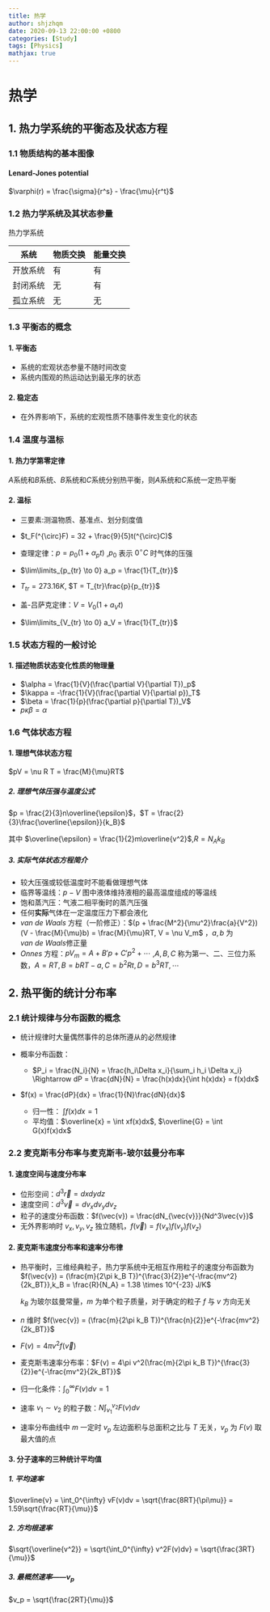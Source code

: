 ```yaml
---
title: 热学
author: shjzhqm
date: 2020-09-13 22:00:00 +0800
categories: [Study]
tags: [Physics]
mathjax: true
---
```


# 热学

## 1. 热力学系统的平衡态及状态方程

### 1.1 物质结构的基本图像

#### Lenard-Jones potential

$\varphi(r) = \frac{\sigma}{r^s} - \frac{\mu}{r^t}$

### 1.2 热力学系统及其状态参量

热力学系统

| 系统     | 物质交换 | 能量交换 |
| -------- | -------- | -------- |
| 开放系统 | 有       | 有       |
| 封闭系统 | 无       | 有       |
| 孤立系统 | 无       | 无       |

### 1.3 平衡态的概念

#### 1. 平衡态

* 系统的宏观状态参量不随时间改变
* 系统内围观的热运动达到最无序的状态

#### 2. 稳定态

* 在外界影响下，系统的宏观性质不随事件发生变化的状态

### 1.4 温度与温标

#### 1. 热力学第零定律

$A$系统和$B$系统、$B$系统和$C$系统分别热平衡，则$A$系统和$C$系统一定热平衡

#### 2. 温标

* 三要素:测温物质、基准点、划分刻度值

* $t_F(^{\circ}F) = 32 + \frac{9}{5}t(^{\circ}C)$

* 查理定律：$p = p_0(1 + \alpha_p t)$ ,$p_0$ 表示 $0^{\circ}C$ 时气体的压强
* $\lim\limits_{p_{tr} \to 0} a_p = \frac{1}{T_{tr}}$

* $T_{tr} = 273.16K$, $T = T_{tr}\frac{p}{p_{tr}}$
* 盖-吕萨克定律：$V = V_0(1 + a_V t)$

* $\lim\limits_{V_{tr} \to 0} a_V = \frac{1}{T_{tr}}$

### 1.5 状态方程的一般讨论

#### 1.  描述物质状态变化性质的物理量

* $\alpha = \frac{1}{V}(\frac{\partial V}{\partial T})_p$
* $\kappa = -\frac{1}{V}(\frac{\partial V}{\partial p})_T$
* $\beta = \frac{1}{p}(\frac{\partial p}{\partial T})_V$
* $p\kappa\beta = \alpha$

### 1.6 气体状态方程

#### 1. 理想气体状态方程

$pV = \nu R T = \frac{M}{\mu}RT$

##### 2. 理想气体压强与温度公式

$p = \frac{2}{3}n\overline{\epsilon}$，$T = \frac{2}{3}\frac{\overline{\epsilon}}{k_B}$

其中 $\overline{\epsilon} = \frac{1}{2}m\overline{v^2}$,$R = N_A k_B$

##### 3. 实际气体状态方程简介

* 较大压强或较低温度时不能看做理想气体
* 临界等温线：$p-V$ 图中液体维持液相的最高温度组成的等温线
* 饱和蒸汽压：气液二相平衡时的蒸汽压强
* 任何**实际**气体在一定温度压力下都会液化
* $van\ de\ Waals$ 方程（一阶修正）：$(p + \frac{M^2}{\mu^2}\frac{a}{V^2})(V - \frac{M}{\mu}b) = \frac{M}{\mu}RT, V = \nu V_m$ ，$a,b$ 为$van\ de\ Waals$修正量
* $Onnes$ 方程：$pV_m = A + B'p + C'p^2 + \cdots$ ,$A,B,C$ 称为第一、二、三位力系数，$A = RT,B = bRT - a, C = b^2Rt, D = b^3RT,\cdots$

## 2. 热平衡的统计分布率

### 2.1 统计规律与分布函数的概念

* 统计规律时大量偶然事件的总体所遵从的必然规律
* 概率分布函数：

  * $P_i = \frac{N_i}{N} = \frac{h_i\Delta x_i}{\sum_i h_i \Delta x_i} \Rightarrow dP = \frac{dN}{N} = \frac{h(x)dx}{\int h(x)dx} = f(x)dx$
* $f(x) = \frac{dP}{dx} = \frac{1}{N}\frac{dN}{dx}$
  * 归一性： $\int f(x)dx = 1$
  * 平均值：$\overline{x} = \int xf(x)dx$, $\overline{G} = \int G(x)f(x)dx$

### 2.2 麦克斯韦分布率与麦克斯韦-玻尔兹曼分布率

#### 1. 速度空间与速度分布率

* 位形空间：$d^3\vec{r} = dxdydz$
* 速度空间：$d^3\vec{v} = dv_xdv_ydv_z$
* 粒子的速度分布函数：$f(\vec{v}) = \frac{dN_{\vec{v}}}{Nd^3\vec{v}}$
* 无外界影响时 $v_x,v_y,v_z$ 独立随机，$f(\vec{v}) = f(v_x) f(v_y) f(v_z)$

#### 2. 麦克斯韦速度分布率和速率分布律

* 热平衡时，三维经典粒子，热力学系统中无相互作用粒子的速度分布函数为 $f(\vec{v}) = (\frac{m}{2\pi k_B T})^{\frac{3}{2}}e^{-\frac{mv^2}{2k_BT}},k_B = \frac{R}{N_A} = 1.38 \times 10^{-23} J/K$

  $k_B$ 为玻尔兹曼常量，$m$ 为单个粒子质量，对于确定的粒子 $f$ 与 $v$ 方向无关

* $n$ 维时 $f(\vec{v}) = (\frac{m}{2\pi k_B T})^{\frac{n}{2}}e^{-\frac{mv^2}{2k_BT}}$

* $F(v) = 4\pi v^2 f(\vec{v})$

* 麦克斯韦速率分布率：$F(v) = 4\pi v^2(\frac{m}{2\pi k_B T})^{\frac{3}{2}}e^{-\frac{mv^2}{2k_BT}}$

* 归一化条件：$\int_0^{\infty} F(v)dv = 1$

* 速率 $v_1 \sim v_2$ 的粒子数：$N\int_{v_1}^{v_2} F(v)dv$

* 速率分布曲线中 $m$ 一定时 $v_p$ 左边面积与总面积之比与 $T$ 无关，$v_p$ 为 $F(v)$ 取最大值的点

#### 3. 分子速率的三种统计平均值

##### 1. 平均速率

$\overline{v} = \int_0^{\infty} vF(v)dv = \sqrt{\frac{8RT}{\pi\mu}} = 1.59\sqrt{\frac{RT}{\mu}}$

##### 2. 方均根速率

$\sqrt{\overline{v^2}} = \sqrt{\int_0^{\infty} v^2F(v)dv} = \sqrt{\frac{3RT}{\mu}}$

##### 3. 最概然速率——$v_p$

$v_p = \sqrt{\frac{2RT}{\mu}}$
